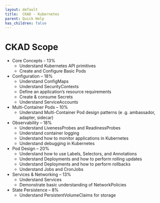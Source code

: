 ```yaml
---
layout: default
title:  CKAD - Kubernetes
parent: Quick Help
has_children: false
---
```


# CKAD Scope
- Core Concepts - 13%
  - Understand Kubernetes API primitives
  - Create and Configure Basic Pods
- Configuration – 18%
  - Understand ConfigMaps
  - Understand SecurityContexts
  - Define an application’s resource requirements
  - Create & consume Secrets
  - Understand ServiceAccounts
- Multi-Container Pods – 10%
  - Understand Multi-Container Pod design patterns (e .g. ambassador, adapter, sidecar)
- Observability – 18%
  - Understand LivenessProbes and ReadinessProbes
  - Understand container logging
  - Understand how to monitor applications in Kubernetes
  - Understand debugging in Kubernetes
- Pod Design – 20%
  - Understand how to use Labels, Selectors, and Annotations
  - Understand Deployments and how to perform rolling updates
  - Understand Deployments and how to perform rollbacks
  - Understand Jobs and CronJobs
- Services & Networking – 13%
  - Understand Services
  - Demonstrate basic understanding of NetworkPolicies
- State Persistence – 8%
  - Understand PersistentVolumeClaims for storage